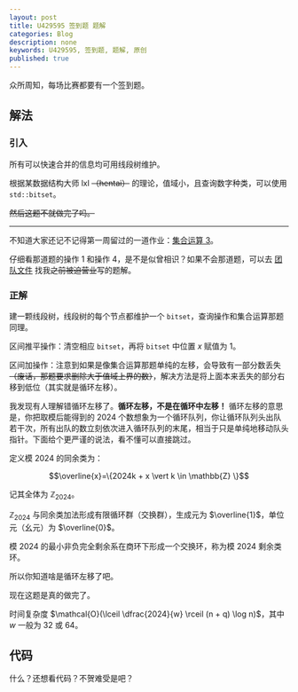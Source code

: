 ```yaml
---
layout: post
title: U429595 签到题 题解
categories: Blog
description: none
keywords: U429595, 签到题, 题解, 原创
published: true
---
```


众所周知，每场比赛都要有一个签到题。

## 解法

### 引入

所有可以快速合并的信息均可用线段树维护。

根据某数据结构大师 lxl ~~（hentai）~~ 的理论，值域小，且查询数字种类，可以使用 `std::bitset`。

~~然后这题不就做完了吗。~~

---

不知道大家还记不记得第一周留过的一道作业：[集合运算 3](https://www.luogu.com.cn/problem/B3695)。

仔细看那道题的操作 $1$ 和操作 $4$，是不是似曾相识？如果不会那道题，可以去 [团队文件](https://www.luogu.com.cn/team/76722#file) 找我~~之前被迫营业~~写的题解。

### 正解

建一颗线段树，线段树的每个节点都维护一个 `bitset`，查询操作和集合运算那题同理。

区间推平操作：清空相应 `bitset`，再将 `bitset` 中位置 $x$ 赋值为 $1$。

区间加操作：注意到如果是像集合运算那题单纯的左移，会导致有一部分数丢失 ~~（废话，那题要求删除大于值域上界的数）~~，解决方法是将上面本来丢失的部分右移到低位（其实就是循环左移）。

我发现有人理解错循环左移了。**循环左移，不是在循环中左移！** 循环左移的意思是，你把取模后能得到的 $2024$ 个数想象为一个循环队列，你让循环队列头出队若干次，所有出队的数立刻依次进入循环队列的末尾，相当于只是单纯地移动队头指针。下面给个更严谨的说法，看不懂可以直接跳过。

定义模 $2024$ 的同余类为：

$$\overline{x}=\{2024k + x \vert k \in \mathbb{Z} \}$$

记其全体为 $\mathbb{Z}_{2024}$。

$\mathbb{Z}_{2024}$ 与同余类加法形成有限循环群（交换群），生成元为 $\overline{1}$，单位元（幺元）为 $\overline{0}$。

模 $2024$ 的最小非负完全剩余系在商环下形成一个交换环，称为模 $2024$ 剩余类环。

所以你知道啥是循环左移了吧。

现在这题是真的做完了。

时间复杂度 $\mathcal{O}(\lceil \dfrac{2024}{w} \rceil (n + q) \log n)$，其中 $w$ 一般为 $32$ 或 $64$。

## 代码

什么？还想看代码？不贺难受是吧？
